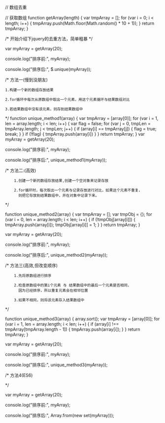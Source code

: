 // 数组去重

// 获取数组
function getArray(length) {
    var tmpArray = [];
    for (var i = 0; i < length; i++) {
        tmpArray.push(Math.floor(Math.random() * 10 + 1));
    }
    return tmpArray;
}


/*
	开始介绍下jquery的去重方法，简单粗暴
*/

var myArray = getArray(20);

console.log("排序前:", myArray);

console.log("排序后:", $.unique(myArray));

/*
	方法一(慢到没朋友)

	1.构建一个新的数组存放结果

	2.for循环中每次从原数组中取出一个元素，用这个元素循环与结果数组对比

	3.若结果数组中没有该元素，则存到结果数组中

*/
function unique_method1(array) {
    var tmpArray = [array[0]];
    for (var i = 1, len = array.length; i < len; i++) {
        var flag = false;
        for (var j = 0, tmpLen = tmpArray.length; j < tmpLen; j++) {
            if (array[i] == tmpArray[j]) {
                flag = true;
                break;
            }
        }
        if (!flag) {
            tmpArray.push(array[i])
        }
    }
    return tmpArray;
}
var myArray = getArray(20);

console.log("排序前:", myArray);

console.log("排序后:", unique_method1(myArray));

/*
		方法二:(高效)

		1.创建一个新的数组存放结果,创建一个空对象来记录存放

		2.for循环时，每次取出一个元素与记录存放进行对比，如果这个元素不重复，
		  则把它存放到结果数组中，并在对象中记录下来。
*/

function unique_method2(array) {
    var tmpArray = [];
    var tmpObj = {};
    for (var i = 0, len = array.length; i < len; i++) {
        if (!tmpObj[array[i]]) {
            tmpArray.push(array[i]);
            tmpObj[array[i]] = 1;
        }
    }
    return tmpArray;
}

var myArray = getArray(20);

console.log("排序前:", myArray);

console.log("排序后:", unique_method2(myArray));

/*
		方法三(高效,但改变顺序)

		1.先将原数组进行排序

		2.检查原数组中的第i个元素 与 结果数组中的最后一个元素是否相同，
		  因为已经排序，所以重复元素会在相邻位置

		3.如果不相同，则将该元素存入结果数组中
*/

function unique_method3(array) {
    array.sort();
    var tmpArray = [array[0]];
    for (var i = 1, len = array.length; i < len; i++) {
        if (array[i] !== tmpArray[tmpArray.length - 1]) {
            tmpArray.push(array[i]);
        }
    }
    return tmpArray;
}

var myArray = getArray(20);

console.log("排序前:", myArray);

console.log("排序后:", unique_method3(myArray));

/*
		方法4(ES6)

*/

var myArray = getArray(20);

console.log("排序前:", myArray);

console.log("排序后:", Array.from(new set(myArray)));